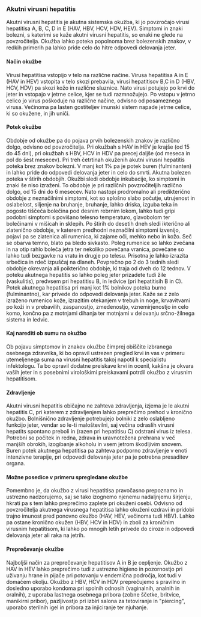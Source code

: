 ### Akutni virusni hepatitis
 
Akutni virusni hepatitis je akutna sistemska okužba, ki jo povzročajo virusi hepatitisa A, B, C, D in E (HAV, HBV, HCV, HDV, HEV). Simptomi in znaki bolezni, s katerimi se kaže akutni virusni hepatitis, so enaki ne glede na povzročitelja. Okužba lahko poteka popolnoma brez bolezenskih znakov, v redkih primerih pa lahko pride celo do hitre odpovedi delovanja jeter.
 
#### Način okužbe
Virusi hepatitisa vstopijo v telo na različne načine. Virusa hepatitisa A in E (HAV in HEV) vstopita v telo skozi prebavila, virusi hepatitisov B,C in D (HBV, HCV, HDV) pa skozi kožo in različne sluznice. Nato virusi potujejo po krvi do jeter in vstopajo v jetrne celice, kjer se tudi razmnožujejo. Po vstopu v jetrno celico jo virus poškoduje na različne načine, odvisno od posameznega virusa. Večinoma pa lasten gostiteljev imunski sistem napade jetrne celice, ki so okužene, in jih uniči.
 
#### Potek okužbe
Obdobje od okužbe pa do pojava prvih bolezenskih znakov je različno dolgo, odvisno od povzročitelja. Pri okužbah s HAV in HEV je krajše (od 15 do 45 dni), pri okužbah s HBV, HCV in HDV pa precej daljše (od meseca in pol do šest mesecev). Pri treh četrtinah okuženih akutni virusni hepatitis poteka brez znakov bolezni. V manj kot 1% pa je potek buren (fulminanten) in lahko pride do odpovedi delovanja jeter in celo do smrti.
Akutna bolezen poteka v štirih obdobjih. Okužbi sledi obdobje inkubacije, ko simptomi in znaki še niso izraženi. To obdobje je pri različnih povzročiteljih različno dolgo, od 15 dni do 6 mesecev. Nato nastopi prodromalno ali predikterično obdobje z neznačilnimi simptomi, kot so splošno slabo počutje, utrujenost in oslabelost, siljenje na bruhanje, bruhanje, lahko driska, izguba teka in pogosto tiščeča bolečina pod desnim rebrnim lokom, lahko tudi gripi podobni simptomi s povišano telesno temperaturo, glavobolom ter bolečinami v mišicah in sklepih. Po štirih do desetih dneh sledi ikterično ali zlatenično obdobje, v katerem predhodni neznačilni simptomi izvenijo, pojavi pa se zlatenica ali rumenica, ki zajame oči, mehko nebo in kožo. Seč se obarva temno, blato pa bledo sivkasto. Poleg rumenice so lahko zvečana in na otip rahlo boleča jetra ter nekoliko povečana vranica, povečane so lahko tudi bezgavke na vratu in drugje po telesu. Prisotna je lahko izrazita srbečica in rdeč izpuščaj na dlaneh. Povprečno po 2 do 3 tednih sledi obdobje okrevanja ali poikterično obdobje, ki traja od dveh do 12 tednov.
V poteku akutnega hepatitis so lahko poleg jeter prizadete tudi žile (vaskulitis), predvsem pri hepatitisu B, in ledvice (pri hepatitisih B in C).
Potek akutnega hepatitisa pri manj kot 1% bolnikov poteka burno (fulminantno), kar privede do odpovedi delovanja jeter. Kaže se z zelo izraženo rumenico kože, izrazitim otekanjem v trebuh in noge, krvavitvami po koži in v prebavilih, zaspanostjo, zmedenostjo, vznemirjenostjo in celo komo, končno pa z motnjami dihanja ter motnjami v delovanju srčno-žilnega sistema in ledvic.

#### Kaj narediti ob sumu na okužbo
Ob pojavu simptomov in znakov okužbe čimprej obiščite izbranega osebnega zdravnika, ki bo opravil ustrezen pregled krvi in vas v primeru utemeljenega suma na virusni hepatitis takoj napotil k specialistu infektologu. Ta bo opravil dodatne preiskave krvi in ocenil, kakšna je okvara vaših jeter in s posebnimi virološkimi preiskavami potrdil okužbo z virusnim hepatitisom.
 
#### Zdravljenje
Akutni virusni hepatitis običajno ne zahteva zdravljenja, izjema je le akutni hepatitis C, pri katerem z zdravljenjem lahko preprečimo prehod v kronično okužbo.  Bolnišnično zdravljenje potrebujejo bolniki z zelo oslabljeno funkcijo jeter, vendar so le-ti maloštevilni,  saj večina odraslih virusni hepatits spontano preboli in (razen pri hepatitisu C) odstrani virus iz telesa. Potrebni so počitek in redna, zdrava in uravnotežena prehrana v več manjših obrokih, izogibanje alkoholu in vsem jetrom škodljivim snovem. Buren potek akutnega hepatitisa pa zahteva podporno zdravljenje v enoti intenzivne terapije, pri odpovedi delovanja jeter pa je potrebna presaditev organa.
 
#### Možne posedice v primeru spregledane okužbe
Pomembno je, da okužbo z virusi hepatitisa pravočasno prepoznamo in ustrezno nadzorujemo, saj se tako izognemo njenemu nadaljnjemu širjenju, hkrati pa s tem lahko preprečimo zaplete pri okuženi osebi. Odvisno od povzročitelja akutnega virusnega hepatitisa lahko okuženi ozdravi in pridobi trajno imunost pred ponovno okužbo (HAV, HEV, večinoma tudi HBV).  Lahko pa ostane kronično okužen (HBV, HCV in HDV) in zboli za kroničnim virusnim hepatitisom, ki lahko po mnogih letih privede do ciroze in odpovedi delovanja jeter ali raka na jetrih. 
 
#### Preprečevanje okužbe
Najboljši način za preprečevanje hepatitisov A in B je cepljenje. Okužbo z HAV in HEV lahko preprečimo tudi z ustrezno higieno in pozornostjo pri uživanju hrane in pijače pri potovanju v endemična področja, kot tudi v domačem okolju.
Okužbo z HBV, HCV in HDV preprečujemo s pravilno in dosledno uporabo kondoma pri spolnih odnosih (vaginalnih, analnih in oralnih), z uporaba lastnega osebnega pribora (zobne ščetke, britvice, manikirni pribor), pazljivostjo pri izbiri salona za tetoviranje in "piercing", uporabo sterilnih igel in pribora za injiciranje ter njuhanje.
